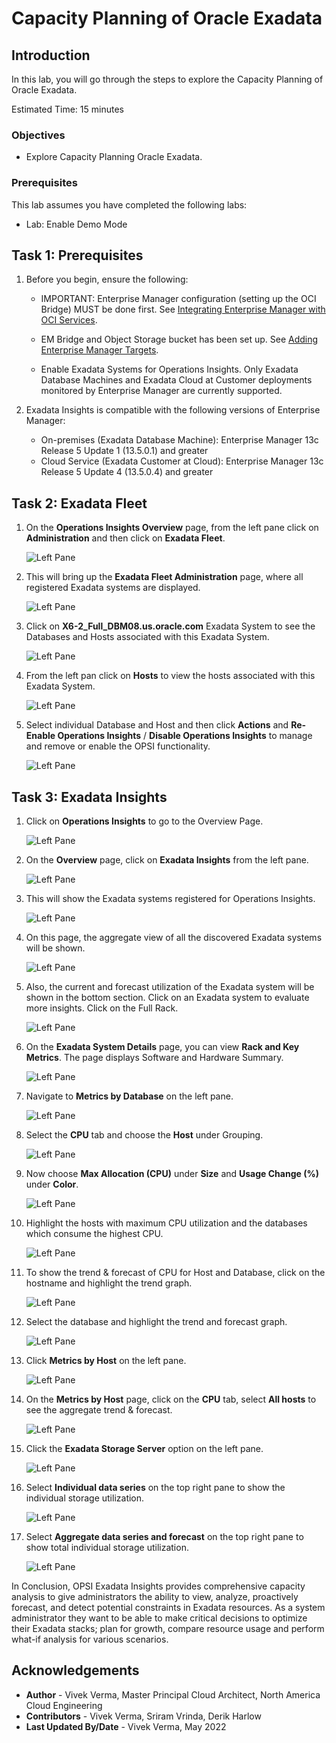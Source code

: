 # Capacity Planning of Oracle Exadata

## Introduction

In this lab, you will go through the steps to explore the Capacity Planning of Oracle Exadata.

Estimated Time: 15 minutes

### Objectives

-   Explore Capacity Planning Oracle Exadata.

### Prerequisites

This lab assumes you have completed the following labs:
* Lab: Enable Demo Mode

## Task 1: Prerequisites

1.  Before you begin, ensure the following:

      * IMPORTANT: Enterprise Manager configuration (setting up the OCI Bridge) MUST be done first. See [Integrating Enterprise Manager with OCI Services](https://docs.oracle.com/en/enterprise-manager/cloud-control/enterprise-manager-cloud-control/13.5/emadm/using-oci-services-enterprise-manager.html#GUID-1F310CD9-23FD-4CF3-8E32-0943F7DB3762).

      * EM Bridge and Object Storage bucket has been set up. See [Adding Enterprise Manager Targets](https://docs.oracle.com/en-us/iaas/operations-insights/doc/get-started-operations-insights.html#GUID-3B9CFE26-976E-4983-8D4F-2909DA327BD0).

      * Enable Exadata Systems for Operations Insights.  Only Exadata Database Machines and Exadata Cloud at Customer deployments monitored by Enterprise Manager are currently supported.

2.  Exadata Insights is compatible with the following versions of Enterprise Manager:
      * On-premises (Exadata Database Machine): Enterprise Manager 13c Release 5 Update 1 (13.5.0.1) and greater
      * Cloud Service (Exadata Customer at Cloud): Enterprise Manager 13c Release 5 Update 4 (13.5.0.4) and greater

## Task 2: Exadata Fleet

1.  On the **Operations Insights Overview** page, from the left pane click on **Administration** and then click on **Exadata Fleet**.

      ![Left Pane](./images/exadata-fleet.png " ")

2.  This will bring up the **Exadata Fleet Administration** page, where all registered Exadata systems are displayed.

      ![Left Pane](./images/exadata-fleet-admin.png " ")

3.  Click on **X6-2\_Full_DBM08.us.oracle.com** Exadata System to see the Databases and Hosts associated with this Exadata System.

      ![Left Pane](./images/exadata-dbs.png " ")

4.  From the left pan click on **Hosts** to view the hosts associated with this Exadata System.

      ![Left Pane](./images/exadata-hosts.png " ")

5.  Select individual Database and Host and then click **Actions** and **Re-Enable Operations Insights** / **Disable Operations Insights** to manage and remove or enable the OPSI functionality.

      ![Left Pane](./images/db-host-actions.png " ")

## Task 3: Exadata Insights

1.  Click on **Operations Insights** to go to the Overview Page.

      ![Left Pane](./images/opsi.png " ")

2.  On the **Overview** page, click on **Exadata Insights** from the left pane.

      ![Left Pane](./images/exadata-insights.png " ")

3.  This will show the Exadata systems registered for Operations Insights.

      ![Left Pane](./images/exadata-systems.png " ")

4.  On this page, the aggregate view of all the discovered Exadata systems will be shown.

      ![Left Pane](./images/aggregate-view.png " ")

5.  Also, the current and forecast utilization of the Exadata system will be shown in the bottom section. Click on an Exadata system to evaluate more insights. Click on the Full Rack.

      ![Left Pane](./images/current-forecast.png " ")

6.  On the **Exadata System Details** page, you can view **Rack and Key Metrics**. The page displays Software and Hardware Summary.

      ![Left Pane](./images/rack-and-key-metrics.png " ")

7.  Navigate to **Metrics by Database** on the left pane.

      ![Left Pane](./images/metrics-by-database.png " ")

8.  Select the **CPU** tab and choose the **Host** under Grouping.

      ![Left Pane](./images/metrics-by-database-host.png " ")

9.  Now choose **Max Allocation (CPU)** under **Size** and **Usage Change (%)** under **Color**.

      ![Left Pane](./images/max-allocation-usage-change.png " ")

10.  Highlight the hosts with maximum CPU utilization and the databases which consume the highest CPU.

      ![Left Pane](./images/max-cpu-max-database.png " ")

11.  To show the trend & forecast of CPU for Host and Database, click on the hostname and highlight the trend graph.

      ![Left Pane](./images/trend-host-cpu.png " ")

12.  Select the database and highlight the trend and forecast graph.

      ![Left Pane](./images/trend-host-database.png " ")

13.  Click **Metrics by Host** on the left pane.

      ![Left Pane](./images/metrics-by-host.png " ")

14.  On the **Metrics by Host** page, click on the **CPU** tab, select **All hosts** to see the aggregate trend & forecast. 

      ![Left Pane](./images/cpu-all-hosts.png " ")

15.  Click the **Exadata Storage Server** option on the left pane.

      ![Left Pane](./images/exadata-storage-server.png " ")

16. Select **Individual data series** on the top right pane to show the individual storage utilization.

      ![Left Pane](./images/exadata-storage-server1.png " ")

17. Select **Aggregate data series and forecast** on the top right pane to show total individual storage utilization.

      ![Left Pane](./images/exadata-storage-server2.png " ")

In Conclusion, OPSI Exadata Insights provides comprehensive capacity analysis to give administrators the ability to view, analyze, proactively forecast, and detect potential constraints in Exadata resources. As a system administrator they want to be able to make critical decisions to optimize their Exadata stacks; plan for growth, compare resource usage and perform what-if analysis for various scenarios.


## Acknowledgements

- **Author** - Vivek Verma, Master Principal Cloud Architect, North America Cloud Engineering
- **Contributors** - Vivek Verma, Sriram Vrinda, Derik Harlow
- **Last Updated By/Date** - Vivek Verma, May 2022